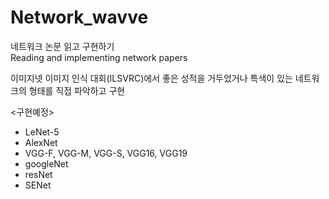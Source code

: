 # Network_wavve  
네트워크 논문 읽고 구현하기  
Reading and implementing network papers  
  
  
이미지넷 이미지 인식 대회(ILSVRC)에서 좋은 성적을 거두었거나 특색이 있는 네트워크의 형태를 직접 파악하고 구현
  
<구현예정>  
+ LeNet-5  
+ AlexNet  
+ VGG-F, VGG-M, VGG-S, VGG16, VGG19  
+ googleNet  
+ resNet  
+ SENet  
